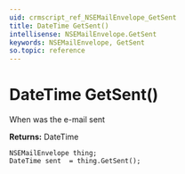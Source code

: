 ```yaml
---
uid: crmscript_ref_NSEMailEnvelope_GetSent
title: DateTime GetSent()
intellisense: NSEMailEnvelope.GetSent
keywords: NSEMailEnvelope, GetSent
so.topic: reference
---
```


# DateTime GetSent()

When was the e-mail sent

**Returns:** DateTime

```crmscript
NSEMailEnvelope thing;
DateTime sent  = thing.GetSent();
```


